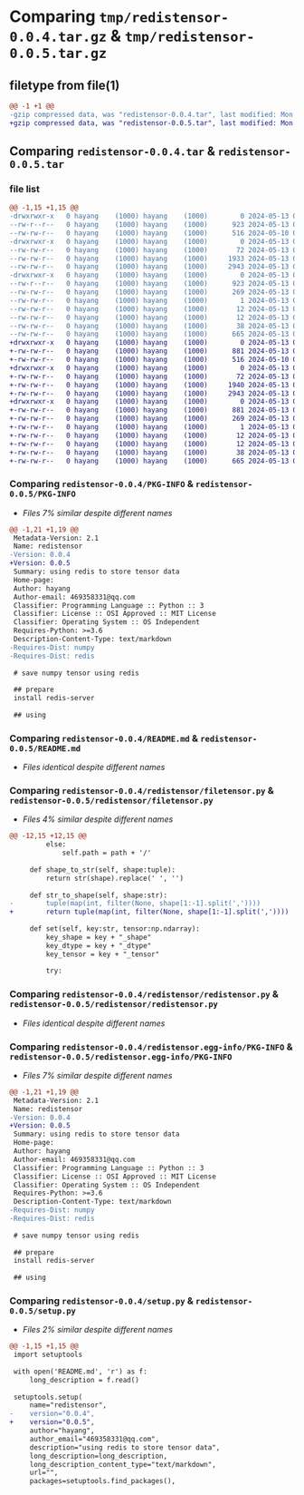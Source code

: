 # Comparing `tmp/redistensor-0.0.4.tar.gz` & `tmp/redistensor-0.0.5.tar.gz`

## filetype from file(1)

```diff
@@ -1 +1 @@
-gzip compressed data, was "redistensor-0.0.4.tar", last modified: Mon May 13 04:28:41 2024, max compression
+gzip compressed data, was "redistensor-0.0.5.tar", last modified: Mon May 13 05:43:55 2024, max compression
```

## Comparing `redistensor-0.0.4.tar` & `redistensor-0.0.5.tar`

### file list

```diff
@@ -1,15 +1,15 @@
-drwxrwxr-x   0 hayang    (1000) hayang    (1000)        0 2024-05-13 04:28:41.997512 redistensor-0.0.4/
--rw-r--r--   0 hayang    (1000) hayang    (1000)      923 2024-05-13 04:28:41.997512 redistensor-0.0.4/PKG-INFO
--rw-rw-r--   0 hayang    (1000) hayang    (1000)      516 2024-05-10 09:14:45.000000 redistensor-0.0.4/README.md
-drwxrwxr-x   0 hayang    (1000) hayang    (1000)        0 2024-05-13 04:28:41.997512 redistensor-0.0.4/redistensor/
--rw-rw-r--   0 hayang    (1000) hayang    (1000)       72 2024-05-13 04:28:26.000000 redistensor-0.0.4/redistensor/__init__.py
--rw-rw-r--   0 hayang    (1000) hayang    (1000)     1933 2024-05-13 04:17:27.000000 redistensor-0.0.4/redistensor/filetensor.py
--rw-rw-r--   0 hayang    (1000) hayang    (1000)     2943 2024-05-13 04:16:54.000000 redistensor-0.0.4/redistensor/redistensor.py
-drwxrwxr-x   0 hayang    (1000) hayang    (1000)        0 2024-05-13 04:28:41.997512 redistensor-0.0.4/redistensor.egg-info/
--rw-r--r--   0 hayang    (1000) hayang    (1000)      923 2024-05-13 04:28:41.000000 redistensor-0.0.4/redistensor.egg-info/PKG-INFO
--rw-rw-r--   0 hayang    (1000) hayang    (1000)      269 2024-05-13 04:28:41.000000 redistensor-0.0.4/redistensor.egg-info/SOURCES.txt
--rw-rw-r--   0 hayang    (1000) hayang    (1000)        1 2024-05-13 04:28:41.000000 redistensor-0.0.4/redistensor.egg-info/dependency_links.txt
--rw-rw-r--   0 hayang    (1000) hayang    (1000)       12 2024-05-13 04:28:41.000000 redistensor-0.0.4/redistensor.egg-info/requires.txt
--rw-rw-r--   0 hayang    (1000) hayang    (1000)       12 2024-05-13 04:28:41.000000 redistensor-0.0.4/redistensor.egg-info/top_level.txt
--rw-rw-r--   0 hayang    (1000) hayang    (1000)       38 2024-05-13 04:28:41.997512 redistensor-0.0.4/setup.cfg
--rw-rw-r--   0 hayang    (1000) hayang    (1000)      665 2024-05-13 04:28:37.000000 redistensor-0.0.4/setup.py
+drwxrwxr-x   0 hayang    (1000) hayang    (1000)        0 2024-05-13 05:43:55.473379 redistensor-0.0.5/
+-rw-rw-r--   0 hayang    (1000) hayang    (1000)      881 2024-05-13 05:43:55.473379 redistensor-0.0.5/PKG-INFO
+-rw-rw-r--   0 hayang    (1000) hayang    (1000)      516 2024-05-10 09:14:45.000000 redistensor-0.0.5/README.md
+drwxrwxr-x   0 hayang    (1000) hayang    (1000)        0 2024-05-13 05:43:55.473379 redistensor-0.0.5/redistensor/
+-rw-rw-r--   0 hayang    (1000) hayang    (1000)       72 2024-05-13 04:28:26.000000 redistensor-0.0.5/redistensor/__init__.py
+-rw-rw-r--   0 hayang    (1000) hayang    (1000)     1940 2024-05-13 05:43:03.000000 redistensor-0.0.5/redistensor/filetensor.py
+-rw-rw-r--   0 hayang    (1000) hayang    (1000)     2943 2024-05-13 04:16:54.000000 redistensor-0.0.5/redistensor/redistensor.py
+drwxrwxr-x   0 hayang    (1000) hayang    (1000)        0 2024-05-13 05:43:55.473379 redistensor-0.0.5/redistensor.egg-info/
+-rw-rw-r--   0 hayang    (1000) hayang    (1000)      881 2024-05-13 05:43:55.000000 redistensor-0.0.5/redistensor.egg-info/PKG-INFO
+-rw-rw-r--   0 hayang    (1000) hayang    (1000)      269 2024-05-13 05:43:55.000000 redistensor-0.0.5/redistensor.egg-info/SOURCES.txt
+-rw-rw-r--   0 hayang    (1000) hayang    (1000)        1 2024-05-13 05:43:55.000000 redistensor-0.0.5/redistensor.egg-info/dependency_links.txt
+-rw-rw-r--   0 hayang    (1000) hayang    (1000)       12 2024-05-13 05:43:55.000000 redistensor-0.0.5/redistensor.egg-info/requires.txt
+-rw-rw-r--   0 hayang    (1000) hayang    (1000)       12 2024-05-13 05:43:55.000000 redistensor-0.0.5/redistensor.egg-info/top_level.txt
+-rw-rw-r--   0 hayang    (1000) hayang    (1000)       38 2024-05-13 05:43:55.473379 redistensor-0.0.5/setup.cfg
+-rw-rw-r--   0 hayang    (1000) hayang    (1000)      665 2024-05-13 05:43:52.000000 redistensor-0.0.5/setup.py
```

### Comparing `redistensor-0.0.4/PKG-INFO` & `redistensor-0.0.5/PKG-INFO`

 * *Files 7% similar despite different names*

```diff
@@ -1,21 +1,19 @@
 Metadata-Version: 2.1
 Name: redistensor
-Version: 0.0.4
+Version: 0.0.5
 Summary: using redis to store tensor data
 Home-page: 
 Author: hayang
 Author-email: 469358331@qq.com
 Classifier: Programming Language :: Python :: 3
 Classifier: License :: OSI Approved :: MIT License
 Classifier: Operating System :: OS Independent
 Requires-Python: >=3.6
 Description-Content-Type: text/markdown
-Requires-Dist: numpy
-Requires-Dist: redis
 
 # save numpy tensor using redis
 
 ## prepare
 install redis-server
 
 ## using
```

### Comparing `redistensor-0.0.4/README.md` & `redistensor-0.0.5/README.md`

 * *Files identical despite different names*

### Comparing `redistensor-0.0.4/redistensor/filetensor.py` & `redistensor-0.0.5/redistensor/filetensor.py`

 * *Files 4% similar despite different names*

```diff
@@ -12,15 +12,15 @@
         else:
             self.path = path + '/'
 
     def shape_to_str(self, shape:tuple):
         return str(shape).replace(' ', '')
     
     def str_to_shape(self, shape:str):
-        tuple(map(int, filter(None, shape[1:-1].split(','))))
+        return tuple(map(int, filter(None, shape[1:-1].split(','))))
 
     def set(self, key:str, tensor:np.ndarray):
         key_shape = key + "_shape"
         key_dtype = key + "_dtype"
         key_tensor = key + "_tensor"
 
         try:
```

### Comparing `redistensor-0.0.4/redistensor/redistensor.py` & `redistensor-0.0.5/redistensor/redistensor.py`

 * *Files identical despite different names*

### Comparing `redistensor-0.0.4/redistensor.egg-info/PKG-INFO` & `redistensor-0.0.5/redistensor.egg-info/PKG-INFO`

 * *Files 7% similar despite different names*

```diff
@@ -1,21 +1,19 @@
 Metadata-Version: 2.1
 Name: redistensor
-Version: 0.0.4
+Version: 0.0.5
 Summary: using redis to store tensor data
 Home-page: 
 Author: hayang
 Author-email: 469358331@qq.com
 Classifier: Programming Language :: Python :: 3
 Classifier: License :: OSI Approved :: MIT License
 Classifier: Operating System :: OS Independent
 Requires-Python: >=3.6
 Description-Content-Type: text/markdown
-Requires-Dist: numpy
-Requires-Dist: redis
 
 # save numpy tensor using redis
 
 ## prepare
 install redis-server
 
 ## using
```

### Comparing `redistensor-0.0.4/setup.py` & `redistensor-0.0.5/setup.py`

 * *Files 2% similar despite different names*

```diff
@@ -1,15 +1,15 @@
 import setuptools
 
 with open('README.md', 'r') as f:
     long_description = f.read()
 
 setuptools.setup(
     name="redistensor",
-    version="0.0.4",
+    version="0.0.5",
     author="hayang",
     author_email="469358331@qq.com",
     description="using redis to store tensor data",
     long_description=long_description,
     long_description_content_type="text/markdown",
     url="",
     packages=setuptools.find_packages(),
```

